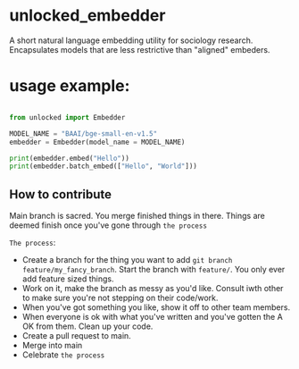 # unlocked_embedder
A short natural language embedding utility for sociology research. Encapsulates models that are  less restrictive than "aligned" embeders.


# usage example:  

```python

from unlocked import Embedder

MODEL_NAME = "BAAI/bge-small-en-v1.5"
embedder = Embedder(model_name = MODEL_NAME)

print(embedder.embed("Hello"))
print(embedder.batch_embed(["Hello", "World"]))

```


## How to contribute


Main branch is sacred. You merge finished things in there. Things are deemed finish once you've gone through `the process`

`The process`:   

- Create a branch for the thing you want to add `git branch feature/my_fancy_branch`. Start the branch with `feature/`. You only ever add feature sized things.   
- Work on it, make the branch as messy as you'd like. Consult iwth other to make sure you're not stepping on their code/work.   
- When you've got something you like, show it off to other team members. 
- When everyone is ok with what you've written and you've gotten the A OK from them. Clean up your code.  
- Create a pull request to main. 
- Merge into main
- Celebrate `the process`
